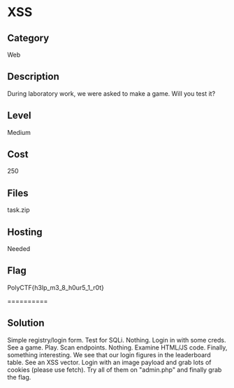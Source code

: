 # XSS

## Category
Web

## Description
During laboratory work, we were asked to make a game. Will you test it?

## Level
Medium

## Cost
250

## Files
task.zip

## Hosting
Needed

## Flag
PolyCTF{h3lp_m3_8_h0ur5_1_r0t}

==========

## Solution
Simple registry/login form. Test for SQLi. Nothing. Login in with some creds. See a game. Play. Scan endpoints. Nothing. Examine HTML/JS code. Finally, something interesting. We see that our login figures in the leaderboard table. See an XSS vector. Login with an image payload and grab lots of cookies (please use fetch). Try all of them on "admin.php" and finally grab the flag.

